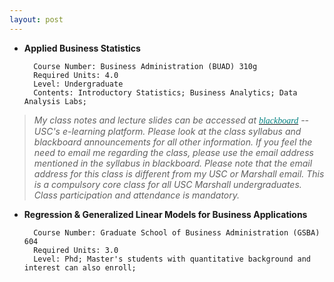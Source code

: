 ```yaml
---
layout: post
---
```


* **Applied Business Statistics**

        Course Number: Business Administration (BUAD) 310g
        Required Units: 4.0
        Level: Undergraduate
        Contents: Introductory Statistics; Business Analytics; Data Analysis Labs; 
        

> _My class notes and lecture slides can be accessed at <a href='http://blackboard.usc.edu'><i><font face="verdana" color="teal"><i>blackboard</i></font></i></a> -- USC's e-learning platform. Please look at the class syllabus and blackboard announcements for all other information. If you feel the need to email me regarding the class, please use the email address mentioned in the syllabus in blackboard. Please note that the email address for this class is different from my USC or Marshall email. This is a compulsory core class for all USC Marshall undergraduates. Class participation and attendance is mandatory._   

* **Regression & Generalized Linear Models for Business Applications** 

        Course Number: Graduate School of Business Administration (GSBA) 604
        Required Units: 3.0
        Level: Phd; Master's students with quantitative background and interest can also enroll;  



